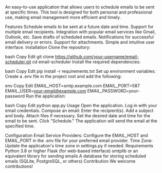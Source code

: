 An easy-to-use application that allows users to schedule emails to be sent at specific times. This tool is designed for both personal and professional use, making email management more efficient and timely.

Features
Schedule emails to be sent at a future date and time.
Support for multiple email recipients.
Integration with popular email services like Gmail, Outlook, etc.
Save drafts of scheduled emails.
Notifications for successful email delivery or errors.
Support for attachments.
Simple and intuitive user interface.
Installation
Clone the repository:

bash
Copy
Edit
git clone https://github.com/your-username/email-scheduler.git
cd email-scheduler
Install the required dependencies:

bash
Copy
Edit
pip install -r requirements.txt
Set up environment variables: Create a .env file in the project root and add the following:

env
Copy
Edit
EMAIL_HOST=smtp.example.com
EMAIL_PORT=587
EMAIL_USER=your-email@example.com
EMAIL_PASSWORD=your-password
Run the application:

bash
Copy
Edit
python app.py
Usage
Open the application.
Log in with your email credentials.
Compose an email:
Enter the recipient(s).
Add a subject and body.
Attach files if necessary.
Set the desired date and time for the email to be sent.
Click "Schedule."
The application will send the email at the specified time.

Configuration
Email Service Providers: Configure the EMAIL_HOST and EMAIL_PORT in the .env file for your preferred email provider.
Time Zone: Update the application's time zone in settings.py if needed.
Requirements
Python 3.8 or higher
Flask (for web-based interface)
smtplib or an equivalent library for sending emails
A database for storing scheduled emails (SQLite, PostgreSQL, or others)
Contribution
We welcome contributions!
